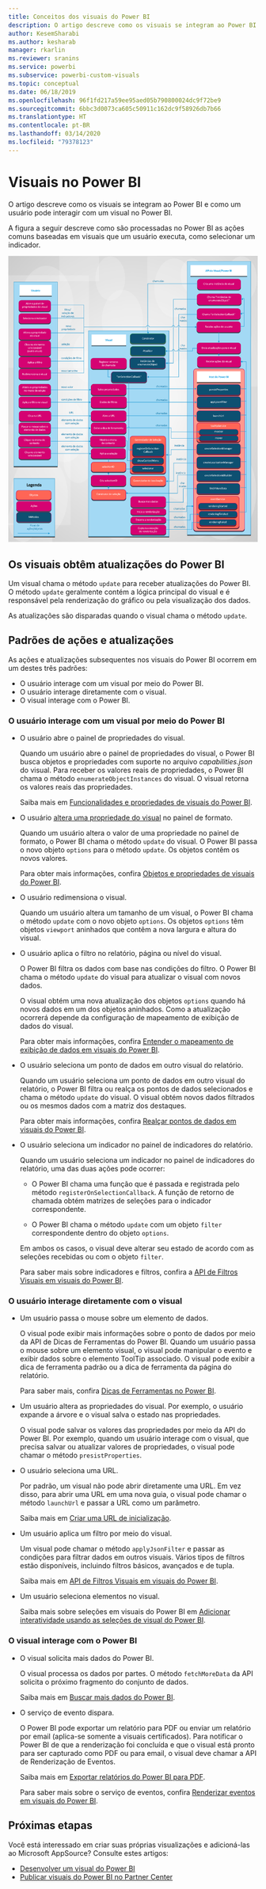 ```yaml
---
title: Conceitos dos visuais do Power BI
description: O artigo descreve como os visuais se integram ao Power BI e como um usuário pode interagir com um visual no Power BI.
author: KesemSharabi
ms.author: kesharab
manager: rkarlin
ms.reviewer: sranins
ms.service: powerbi
ms.subservice: powerbi-custom-visuals
ms.topic: conceptual
ms.date: 06/18/2019
ms.openlocfilehash: 96f1fd217a59ee95aed05b790800024dc9f72be9
ms.sourcegitcommit: 6bbc3d0073ca605c50911c162dc9f58926db7b66
ms.translationtype: HT
ms.contentlocale: pt-BR
ms.lasthandoff: 03/14/2020
ms.locfileid: "79378123"
---
```

# <a name="visuals-in-power-bi"></a>Visuais no Power BI

O artigo descreve como os visuais se integram ao Power BI e como um usuário pode interagir com um visual no Power BI. 

A figura a seguir descreve como são processadas no Power BI as ações comuns baseadas em visuais que um usuário executa, como selecionar um indicador.

![Diagrama de ações de visuais no Power BI](media/power-bi-visuals-concept/visual-concept.svg)

## <a name="visuals-get-updates-from-power-bi"></a>Os visuais obtêm atualizações do Power BI

Um visual chama o método `update` para receber atualizações do Power BI. O método `update` geralmente contém a lógica principal do visual e é responsável pela renderização do gráfico ou pela visualização dos dados.

As atualizações são disparadas quando o visual chama o método `update`.

## <a name="action-and-update-patterns"></a>Padrões de ações e atualizações

As ações e atualizações subsequentes nos visuais do Power BI ocorrem em um destes três padrões:

* O usuário interage com um visual por meio do Power BI.
* O usuário interage diretamente com o visual.
* O visual interage com o Power BI.

### <a name="user-interacts-with-a-visual-through-power-bi"></a>O usuário interage com um visual por meio do Power BI

* O usuário abre o painel de propriedades do visual.

    Quando um usuário abre o painel de propriedades do visual, o Power BI busca objetos e propriedades com suporte no arquivo *capabilities.json* do visual. Para receber os valores reais de propriedades, o Power BI chama o método `enumerateObjectInstances` do visual. O visual retorna os valores reais das propriedades.

    Saiba mais em [Funcionalidades e propriedades de visuais do Power BI](capabilities.md).

* O usuário [altera uma propriedade do visual](../../visuals/power-bi-visualization-customize-title-background-and-legend.md) no painel de formato.

    Quando um usuário altera o valor de uma propriedade no painel de formato, o Power BI chama o método `update` do visual. O Power BI passa o novo objeto `options` para o método `update`. Os objetos contêm os novos valores.

    Para obter mais informações, confira [Objetos e propriedades de visuais do Power BI](objects-properties.md).

* O usuário redimensiona o visual.

    Quando um usuário altera um tamanho de um visual, o Power BI chama o método `update` com o novo objeto `options`. Os objetos `options` têm objetos `viewport` aninhados que contêm a nova largura e altura do visual.

* O usuário aplica o filtro no relatório, página ou nível do visual.

    O Power BI filtra os dados com base nas condições do filtro. O Power BI chama o método `update` do visual para atualizar o visual com novos dados.

    O visual obtém uma nova atualização dos objetos `options` quando há novos dados em um dos objetos aninhados. Como a atualização ocorrerá depende da configuração de mapeamento de exibição de dados do visual.

    Para obter mais informações, confira [Entender o mapeamento de exibição de dados em visuais do Power BI](dataview-mappings.md).

* O usuário seleciona um ponto de dados em outro visual do relatório.

    Quando um usuário seleciona um ponto de dados em outro visual do relatório, o Power BI filtra ou realça os pontos de dados selecionados e chama o método `update` do visual. O visual obtém novos dados filtrados ou os mesmos dados com a matriz dos destaques.

    Para obter mais informações, confira [Realçar pontos de dados em visuais do Power BI](highlight.md).

* O usuário seleciona um indicador no painel de indicadores do relatório.

    Quando um usuário seleciona um indicador no painel de indicadores do relatório, uma das duas ações pode ocorrer:

    * O Power BI chama uma função que é passada e registrada pelo método `registerOnSelectionCallback`. A função de retorno de chamada obtém matrizes de seleções para o indicador correspondente.

    * O Power BI chama o método `update` com um objeto `filter` correspondente dentro do objeto `options`.

    Em ambos os casos, o visual deve alterar seu estado de acordo com as seleções recebidas ou com o objeto `filter`.

    Para saber mais sobre indicadores e filtros, confira a [API de Filtros Visuais em visuais do Power BI](filter-api.md).

### <a name="user-interacts-with-the-visual-directly"></a>O usuário interage diretamente com o visual

* Um usuário passa o mouse sobre um elemento de dados.

    O visual pode exibir mais informações sobre o ponto de dados por meio da API de Dicas de Ferramentas do Power BI. Quando um usuário passa o mouse sobre um elemento visual, o visual pode manipular o evento e exibir dados sobre o elemento ToolTip associado. O visual pode exibir a dica de ferramenta padrão ou a dica de ferramenta da página do relatório.

    Para saber mais, confira [Dicas de Ferramentas no Power BI](add-tooltips.md).

* Um usuário altera as propriedades do visual. Por exemplo, o usuário expande a árvore e o visual salva o estado nas propriedades.

    O visual pode salvar os valores das propriedades por meio da API do Power BI. Por exemplo, quando um usuário interage com o visual, que precisa salvar ou atualizar valores de propriedades, o visual pode chamar o método `presistProperties`.

* O usuário seleciona uma URL.

    Por padrão, um visual não pode abrir diretamente uma URL. Em vez disso, para abrir uma URL em uma nova guia, o visual pode chamar o método `launchUrl` e passar a URL como um parâmetro.

    Saiba mais em [Criar uma URL de inicialização](launch-url.md).

* Um usuário aplica um filtro por meio do visual.

    Um visual pode chamar o método `applyJsonFilter` e passar as condições para filtrar dados em outros visuais. Vários tipos de filtros estão disponíveis, incluindo filtros básicos, avançados e de tupla.

    Saiba mais em [API de Filtros Visuais em visuais do Power BI](filter-api.md).

* Um usuário seleciona elementos no visual.

    Saiba mais sobre seleções em visuais do Power BI em [Adicionar interatividade usando as seleções de visual do Power BI](selection-api.md).

### <a name="visual-interacts-with-power-bi"></a>O visual interage com o Power BI

* O visual solicita mais dados do Power BI.

    O visual processa os dados por partes. O método `fetchMoreData` da API solicita o próximo fragmento do conjunto de dados.

    Saiba mais em [Buscar mais dados do Power BI](fetch-more-data.md).

* O serviço de evento dispara.

    O Power BI pode exportar um relatório para PDF ou enviar um relatório por email (aplica-se somente a visuais certificados). Para notificar o Power BI de que a renderização foi concluída e que o visual está pronto para ser capturado como PDF ou para email, o visual deve chamar a API de Renderização de Eventos.

    Saiba mais em [Exportar relatórios do Power BI para PDF](../../consumer/end-user-pdf.md).

    Para saber mais sobre o serviço de eventos, confira [Renderizar eventos em visuais do Power BI](event-service.md).

## <a name="next-steps"></a>Próximas etapas

Você está interessado em criar suas próprias visualizações e adicioná-las ao Microsoft AppSource? Consulte estes artigos:

* [Desenvolver um visual do Power BI](./custom-visual-develop-tutorial.md)
* [Publicar visuais do Power BI no Partner Center](office-store.md)
